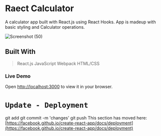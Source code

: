 # Raect Calculator

A calculator app built with React.js using React Hooks. App is madeup with basic styling and Calculator operations.


![Screenshot (50)](https://user-images.githubusercontent.com/92250920/184344051-5826fde9-418f-4574-b8da-aed9384348a9.png)

## Built With
> React.js
> JavaScript
> Webpack
> HTML/CSS


### Live Demo
Open [http://localhost:3000](http://localhost:3000) to view it in your browser.



# `Update - Deployment`
git add
git commit -m 'changes'
git push
This section has moved here: [https://facebook.github.io/create-react-app/docs/deployment](https://facebook.github.io/create-react-app/docs/deployment)

